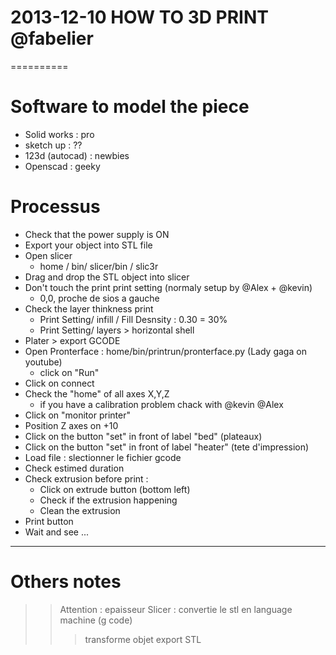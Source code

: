 # 2013-12-10 HOW TO 3D PRINT @fabelier 
==========

Software to model the piece
==========

* Solid works : pro 
* sketch up : ??
* 123d (autocad) : newbies
* Openscad : geeky


Processus
==========

* Check that the power supply is ON
* Export your object into STL file
* Open slicer 
	* home / bin/ slicer/bin / slic3r 
* Drag and drop the STL object into slicer 
* Don't touch the print print setting (normaly setup by @Alex + @kevin)
	* 0,0, proche de sios a gauche 
* Check the layer thinkness print 
	* Print Setting/ infill / Fill Desnsity : 0.30 = 30%
	* Print Setting/ layers > horizontal shell
* Plater > export GCODE 
* Open Pronterface : home/bin/printrun/pronterface.py (Lady gaga on youtube)
	* click on "Run"
* Click on connect 
* Check the "home" of all axes X,Y,Z 
	* if you have a calibration problem chack with @kevin @Alex
* Click on "monitor printer" 
* Position Z axes on +10
* Click on the button "set" in front of label "bed" (plateaux)
* Click on the button "set" in front of label "heater" (tete d'impression)
* Load file : slectionner le fichier gcode
* Check estimed duration 
* Check extrusion before print : 
	* Click on extrude button (bottom left)
	* Check if the extrusion happening 
	* Clean the extrusion 
* Print button 
* Wait and see ...

------------


Others notes
==========
>> Attention : epaisseur 
>> Slicer : convertie le stl en language machine (g code)
>>> transforme objet 
>> export STL 

